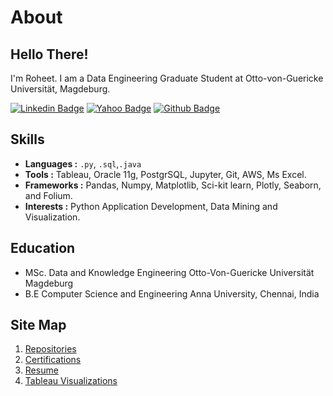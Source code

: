 # About

## Hello There!

I'm Roheet. I am a Data Engineering Graduate Student at Otto-von-Guericke Universität, Magdeburg.


[![Linkedin Badge](https://img.shields.io/badge/-linkedin-blue?style=flat-square&logo=Linkedin&logoColor=white&link=https://www.linkedin.com/in/roheetnarayanan//)](https://www.linkedin.com/in/roheetnarayanan/)
[![Yahoo Badge](https://img.shields.io/badge/-Mail-6001D2?style=flat-square&logo=Yahoo&logoColor=white&link=mailto:roheetn@yahoo.com)](mailto:roheetn@yahoo.com)
[![Github Badge](https://img.shields.io/badge/-Github-232323?style=flat-square&logo=Github&logoColor=white&link=https://github.com/roheetnarayanan)](https://github.com/roheetnarayanan)

## Skills
-  **Languages :**  `.py`, `.sql`,`.java`
-  **Tools :**  Tableau, Oracle 11g, PostgrSQL, Jupyter, Git, AWS, Ms Excel.
-  **Frameworks :**  Pandas, Numpy, Matplotlib, Sci-kit learn, Plotly, Seaborn, and Folium.  
-  **Interests :** Python Application Development, Data Mining and Visualization.

## Education
- MSc. Data and Knowledge Engineering
  Otto-Von-Guericke Universität Magdeburg 
- B.E Computer Science and Engineering
  Anna University, Chennai, India
  
  
## Site Map
1. [Repositories](https://roheetnarayanan.github.io/repo)
2. [Certifications](https://roheetnarayanan.github.io/Certifications)
3. [Resume]()
4. [Tableau Visualizations](https://roheetnarayanan.github.io/tableau-viz)







